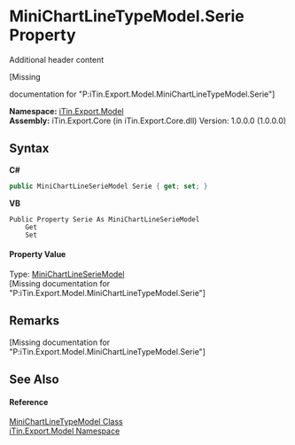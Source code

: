 # MiniChartLineTypeModel.Serie Property 
Additional header content 

\[Missing <summary> documentation for "P:iTin.Export.Model.MiniChartLineTypeModel.Serie"\]

**Namespace:**&nbsp;<a href="N_iTin_Export_Model">iTin.Export.Model</a><br />**Assembly:**&nbsp;iTin.Export.Core (in iTin.Export.Core.dll) Version: 1.0.0.0 (1.0.0.0)

## Syntax

**C#**<br />
``` C#
public MiniChartLineSerieModel Serie { get; set; }
```

**VB**<br />
``` VB
Public Property Serie As MiniChartLineSerieModel
	Get
	Set
```


#### Property Value
Type: <a href="T_iTin_Export_Model_MiniChartLineSerieModel">MiniChartLineSerieModel</a><br />\[Missing <value> documentation for "P:iTin.Export.Model.MiniChartLineTypeModel.Serie"\]

## Remarks
\[Missing <remarks> documentation for "P:iTin.Export.Model.MiniChartLineTypeModel.Serie"\]

## See Also


#### Reference
<a href="T_iTin_Export_Model_MiniChartLineTypeModel">MiniChartLineTypeModel Class</a><br /><a href="N_iTin_Export_Model">iTin.Export.Model Namespace</a><br />